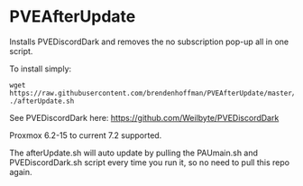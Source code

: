 # PVEAfterUpdate
Installs PVEDiscordDark and removes the no subscription pop-up all in one script.

To install simply:
```
wget https://raw.githubusercontent.com/brendenhoffman/PVEAfterUpdate/master/afterUpdate.sh
./afterUpdate.sh
```

See PVEDiscordDark here: https://github.com/Weilbyte/PVEDiscordDark

Proxmox 6.2-15 to current 7.2 supported.

The afterUpdate.sh will auto update by pulling the PAUmain.sh and PVEDiscordDark.sh script every time you run it, so no need to pull this repo again.
